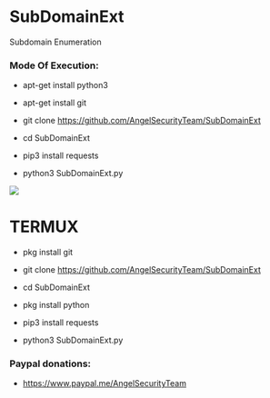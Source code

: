 # SubDomainExt

Subdomain Enumeration 

<h3> Mode Of Execution: </h3>

* apt-get install python3

* apt-get install git

* git clone https://github.com/AngelSecurityTeam/SubDomainExt

* cd SubDomainExt

* pip3 install requests

* python3 SubDomainExt.py

<img src="https://github.com/AngelSecurityTeam/SubDomainExt/blob/master/Cap1.png">

# TERMUX

* pkg install git

* git clone  https://github.com/AngelSecurityTeam/SubDomainExt

* cd SubDomainExt

* pkg install python

* pip3 install requests

* python3 SubDomainExt.py

<h3> Paypal donations: </h3>

* https://www.paypal.me/AngelSecurityTeam
